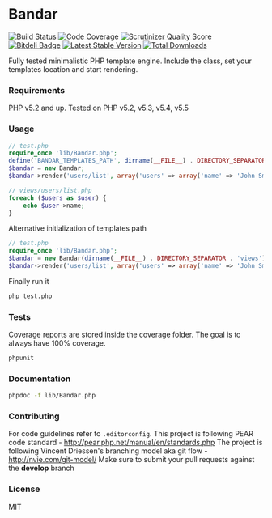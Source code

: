 # Bandar

[![Build Status](https://travis-ci.org/yani-/bandar.png?branch=develop)](https://travis-ci.org/yani-/bandar)
[![Code Coverage](https://scrutinizer-ci.com/g/yani-/bandar/badges/coverage.png?s=c40636c2454c21b02833b845177f72708ac66d80)](https://scrutinizer-ci.com/g/yani-/bandar/)
[![Scrutinizer Quality Score](https://scrutinizer-ci.com/g/yani-/bandar/badges/quality-score.png?s=dafa1ca61bb087fd0ed911b8376a01920fe2477f)](https://scrutinizer-ci.com/g/yani-/bandar/)
[![Bitdeli Badge](https://d2weczhvl823v0.cloudfront.net/yani-/bandar/trend.png)](https://bitdeli.com/free "Bitdeli Badge")
[![Latest Stable Version](https://poser.pugx.org/bandar/bandar/v/stable.png)](https://packagist.org/packages/bandar/bandar)
[![Total Downloads](https://poser.pugx.org/bandar/bandar/downloads.png)](https://packagist.org/packages/bandar/bandar)

Fully tested minimalistic PHP template engine. Include the class, set your templates location and start rendering.

### Requirements
PHP v5.2 and up. Tested on PHP v5.2, v5.3, v5.4, v5.5

### Usage
```php
// test.php
require_once 'lib/Bandar.php';
define('BANDAR_TEMPLATES_PATH', dirname(__FILE__) . DIRECTORY_SEPARATOR . 'views');
$bandar = new Bandar;
$bandar->render('users/list', array('users' => array('name' => 'John Smith')));
```
```php
// views/users/list.php
foreach ($users as $user) {
    echo $user->name;
}
```
Alternative initialization of templates path
```php
// test.php
require_once 'lib/Bandar.php';
$bandar = new Bandar(dirname(__FILE__) . DIRECTORY_SEPARATOR . 'views');
$bandar->render('users/list', array('users' => array('name' => 'John Smith')));
```
Finally run it
```bash
php test.php
```

### Tests
Coverage reports are stored inside the coverage folder. The goal is to always have 100% coverage.
```bash
phpunit
```

### Documentation
```bash
phpdoc -f lib/Bandar.php
```

### Contributing
For code guidelines refer to `.editorconfig`. This project is following PEAR code standard - http://pear.php.net/manual/en/standards.php
The project is following Vincent Driessen's branching model aka git flow - http://nvie.com/git-model/
Make sure to submit your pull requests against the **develop** branch

### License
MIT
